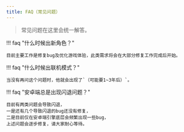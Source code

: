 ```yaml
---
title: FAQ（常见问题）
---
```


> 常见问题在这里会统一解答。

!!! faq "什么时候出新角色？"

    目前主要工作是修复bug及优化游戏体验，此类需求将会在大部分修复工作完成后开始。

!!! faq "什么时候出联机模式？"

    当没有再问这个问题时，他就会出现了`（可能要1~3年后）`。

!!! faq "安卓端总是出现闪退问题？"

    目前有两类问题会导致闪退，
    一是还有几个导致闪退的bug还没有修复，
    二是目前仅在安卓端引擎底层会频繁出现一些bug，
    上述问题会逐步修复，请大家耐心等待。
